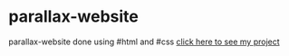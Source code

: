 # parallax-website
 parallax-website done using #html and #css
[click here to see my project](https://parallax-website-anime.netlify.app/)

